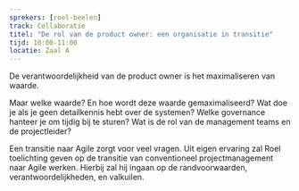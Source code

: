 ```yaml
---
sprekers: [roel-beelen]
track: Collaboratie
titel: "De rol van de product owner: een organisatie in transitie"
tijd: 10:00-11:00
locatie: Zaal A
---
```

De verantwoordelijkheid van de product owner is het maximaliseren van waarde. 

Maar welke waarde? En hoe wordt deze waarde gemaximaliseerd? 
Wat doe je als je geen detailkennis hebt over de systemen? 
Welke governance hanteer je om tijdig bij te sturen? Wat is de rol van de management teams en de projectleider?

Een transitie naar Agile zorgt voor veel vragen. 
Uit eigen ervaring zal Roel toelichting geven op de transitie van conventioneel projectmanagement naar Agile werken. 
Hierbij zal hij ingaan op de randvoorwaarden, verantwoordelijkheden, en valkuilen.
